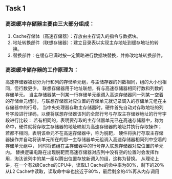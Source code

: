 ## Task 1

### 高速缓冲存储器主要由三大部分组成：

1. Cache存储体（高速存储器）：存放由主存调入的指令与数据块。
2. 地址转换部件（联想存储器）：建立目录表以实现主存地址到缓存地址的转换。
3. 替换部件：在缓存已满时按一定策略进行数据块替换，并修改地址转换部件。

### 高速缓冲储存器的工作原理为：

高速存储器被划分为行和列的存储单元组，与主储存器的列数相同，组的大小也相同，但行数更少。 
联想存储器用于地址联想，有与高速存储器相同行数和列数的存储单元。
当主存储器某一列某一行存储单元组调入高速存储器同一列某一空着的存储单元组时，与联想存储器对应位置的存储单元就记录调入的存储单元组在主存储器中的行号。
当中央处理器存取主存储器时，硬件首先自动对存取地址的列号字段进行译码，以便将联想存储器该列的全部行号与存取主存储器地址的行号字段进行比较：
若有相同的，表明要存取的主存储器单元已在高速存储器中，称为命中，硬件就将存取主存储器的地址映射为高速存储器的地址并执行存取操作；
若都不相同，表明该单元不在高速存储器中，称为脱靶，
硬件将执行存取主存储器操作并自动将该单元所在的那一主存储器单元组调入高速存储器相同列中空着的存储单元组中，
同时将该组在主存储器中的行号存入联想存储器对应位置的单元内。
替换逻辑电路在出现脱靶而高速存储器对应列中没有空的位置时会发挥作用，淘汰该列中的某一组以腾出位置存放新调入的组，这称为替换。
从理论上讲，在一个有2级Cache的CPU中，读取L1 Cache的命中率为80%，剩下的20%从L2 Cache中读取，读取命中率也接近于80%，最后剩余的4%再从内存调用
